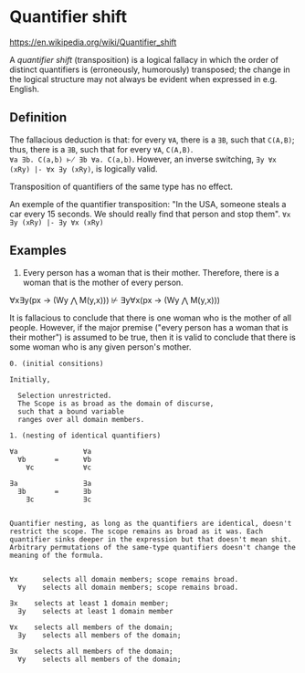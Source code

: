 # Quantifier shift

https://en.wikipedia.org/wiki/Quantifier_shift

A *quantifier shift* (transposition) is a logical fallacy in which the order of distinct quantifiers is (erroneously, humorously) transposed; the change in the logical structure may not always be evident when expressed in e.g. English.

## Definition

The fallacious deduction is that: for every `∀A`, there is a `∃B`, such that `C(A,B)`; thus, there is a `∃B`, such that for every `∀A`, `C(A,B)`.   
`∀a ∃b. C(a,b) ⊬ ∃b ∀a. C(a,b)`. However, an inverse switching, `∃y ∀x (xRy) |- ∀x ∃y (xRy)`, is logically valid.

Transposition of quantifiers of the same type has no effect.

An exemple of the quantifier transposition: "In the USA, someone steals a car every 15 seconds. We should really find that person and stop them".
`∀x ∃y (xRy) |- ∃y ∀x (xRy)`

## Examples

1. Every person has a woman that is their mother. Therefore, there is a woman that is the mother of every person.

∀x∃y(px -> (Wy ⋀ M(y,x))) ⊬ ∃y∀x(px -> (Wy ⋀ M(y,x)))

It is fallacious to conclude that there is one woman who is the mother of all people. However, if the major premise ("every person has a woman that is their mother") is assumed to be true, then it is valid to conclude that there is some woman who is any given person's mother.







<!-- #region -->

```
0. (initial consitions)

Initially, 

  Selection unrestricted.
  The Scope is as broad as the domain of discurse,
  such that a bound variable 
  ranges over all domain members.

1. (nesting of identical quantifiers)

∀a                ∀a
  ∀b       =      ∀b
    ∀c            ∀c

∃a                ∃a
  ∃b       =      ∃b
    ∃c            ∃c


Quantifier nesting, as long as the quantifiers are identical, doesn't restrict the scope. The scope remains as broad as it was. Each quantifier sinks deeper in the expression but that doesn't mean shit. Arbitrary permutations of the same-type quantifiers doesn't change the meaning of the formula.


∀x      selects all domain members; scope remains broad.
  ∀y    selects all domain members; scope remains broad.

∃x    selects at least 1 domain member;
  ∃y    selects at least 1 domain member

∀x    selects all members of the domain; 
  ∃y    selects all members of the domain; 

∃x    selects all members of the domain;
  ∀y    selects all members of the domain; 

```

<!-- #endregion -->
